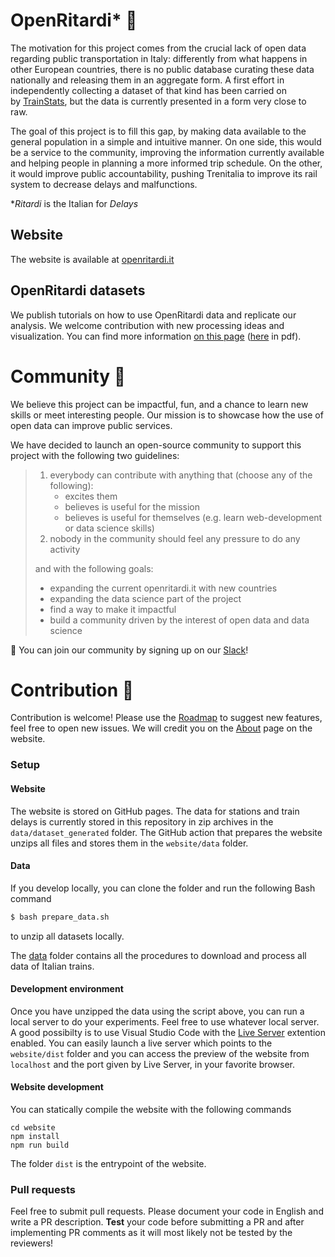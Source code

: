 # OpenRitardi* 🚂


The motivation for this project comes from the crucial lack of open data regarding public transportation in Italy: differently from what happens in other European countries, there is no public database curating these data nationally and releasing them in an aggregate form. A first effort in independently collecting a dataset of that kind has been carried on by [TrainStats](https://trainstats.altervista.org/), but the data is currently presented in a form very close to raw. 

The goal of this project is to fill this gap, by making data available to the general population in a simple and intuitive manner. On one side, this would be a service to the community, improving the information currently available and helping people in planning a more informed trip schedule. On the other, it would improve public accountability, pushing Trenitalia to improve its rail system to decrease delays and malfunctions.

\**Ritardi* is the Italian for *Delays*
## Website
The website is available at [openritardi.it](https://openritardi.it)

## OpenRitardi datasets
We publish tutorials on how to use OpenRitardi data and replicate our analysis. We welcome contribution with new processing ideas and visualization. You can find more information [on this page](data.md) ([here](data.pdf) in pdf).

# Community 🤗
We believe this project can be impactful, fun, and a chance to learn new skills or meet interesting people.
Our mission is to showcase how the use of open data can improve public services. 

We have decided to launch an open-source community to support this project with the following two guidelines:
> 1. everybody can contribute with anything that (choose any of the following):
>    - excites them
 >    - believes is useful for the mission
 >    - believes is useful for themselves (e.g. learn web-development or data science skills)
> 2. nobody in the community should feel any pressure to do any activity 
> 
> and with the following goals:
> - expanding the current openritardi.it with new countries
> - expanding the data science part of the project
> - find a way to make it impactful
> - build a community driven by the interest of open data and data science


🚀 You can join our community by signing up on our [Slack](https://join.slack.com/t/opentrains/shared_invite/zt-2b0qtfmpe-YQZZdpJkwR~PQKjrCZksEg)!

# Contribution 🤝
Contribution is welcome! Please use the [Roadmap](https://github.com/giacomoorsi/OpenRitardi/issues/1) to suggest new features, feel free to open new issues. We will credit you on the [About](https://www.openritardi.it/about.html) page on the website.

### Setup
#### Website
The website is stored on GitHub pages. The data for stations and train delays is currently stored in this repository in zip archives in the `data/dataset_generated` folder. 
The GitHub action that prepares the website unzips all files and stores them in the `website/data` folder.  

#### Data
If you develop locally, you can clone the folder and run the following Bash command 
```bash
$ bash prepare_data.sh
```
to unzip all datasets locally.

The [data](data) folder contains all the procedures to download and process all data of Italian trains. 

#### Development environment
Once you have unzipped the data using the script above, you can run a local server to do your experiments. Feel free to use whatever local server. 
A good possibilty is to use Visual Studio Code with the [Live Server](https://marketplace.visualstudio.com/items?itemName=ritwickdey.LiveServer) extention enabled. You can easily launch a live server which points to the `website/dist` folder and you can access the preview of the website from `localhost` and the port given by Live Server, in your favorite browser. 

#### Website development
You can statically compile the website with the following commands 
```
cd website
npm install
npm run build
```
The folder `dist` is the entrypoint of the website. 

### Pull requests
Feel free to submit pull requests. Please document your code in English and write a PR description. **Test** your code before submitting a PR and after implementing PR comments as it will most likely not be tested by the reviewers!
